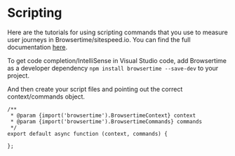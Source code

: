 # Scripting
Here are the tutorials for using scripting commands that you use to measure user journeys in Browsertime/sitespeed.io. You can find the full documentation [here](https://www.sitespeed.io/documentation/sitespeed.io/scripting/).

To get code completion/IntelliSense in Visual Studio code, add Browsertime as a developer dependency `npm install browsertime --save-dev` to your project.

And then create your script files and pointing out the correct context/commands object.

```
/**
 * @param {import('browsertime').BrowsertimeContext} context
 * @param {import('browsertime').BrowsertimeCommands} commands
 */
export default async function (context, commands) { 

};
```